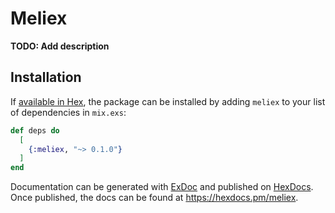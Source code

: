 # Meliex

**TODO: Add description**

## Installation

If [available in Hex](https://hex.pm/docs/publish), the package can be installed
by adding `meliex` to your list of dependencies in `mix.exs`:

```elixir
def deps do
  [
    {:meliex, "~> 0.1.0"}
  ]
end
```

Documentation can be generated with [ExDoc](https://github.com/elixir-lang/ex_doc)
and published on [HexDocs](https://hexdocs.pm). Once published, the docs can
be found at <https://hexdocs.pm/meliex>.

